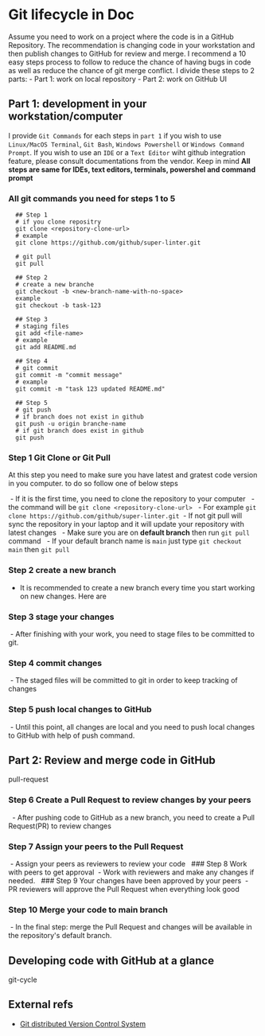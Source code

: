 Git lifecycle in Doc
=============

Assume you need to work on a project where the code is in a GitHub
Repository. The recommendation is changing code in your workstation and
then publish changes to GitHub for review and merge. I recommend a 10
easy steps process to follow to reduce the chance of having bugs in code
as well as reduce the chance of git merge conflict. I divide these steps
to 2 parts: - Part 1: work on local repository - Part 2: work on GitHub
UI

Part 1: development in your workstation/computer
------------------------------------------------

I provide `Git Commands` for each steps in `part 1` if you wish to use
`Linux/MacOS Terminal`, `Git Bash`, `Windows Powershell` or
`Windows Command Prompt`. If you wish to use an `IDE` or a `Text Editor`
wiht github integration feature, please consult documentations from the
vendor. Keep in mind **All steps are same for IDEs, text editors,
terminals, powershel and command prompt**

### All git commands you need for steps 1 to 5

      ## Step 1
      # if you clone repositry
      git clone <repository-clone-url>
      # example
      git clone https://github.com/github/super-linter.git
      
      # git pull
      git pull
      
      ## Step 2
      # create a new branche
      git checkout -b <new-branch-name-with-no-space>
      example
      git checkout -b task-123
      
      ## Step 3
      # staging files
      git add <file-name>
      # example
      git add README.md
      
      ## Step 4
      # git commit
      git commit -m "commit message"
      # example
      git commit -m "task 123 updated README.md"
      
      ## Step 5
      # git push
      # if branch does not exist in github
      git push -u origin branche-name
      # if git branch does exist in github
      git push 
      

### Step 1 Git Clone or Git Pull

At this step you need to make sure you have latest and gratest code
version in you computer. to do so follow one of below steps

 - If it is the first time, you need to clone the repository to your
computer   - the command will be `git clone <repository-clone-url>`   -
For example `git clone https://github.com/github/super-linter.git`  - If
not git pull will sync the repository in your laptop and it will update
your repository with latest changes   - Make sure you are on **default
branch** then run `git pull` command   - If your default branch name is
`main` just type `git checkout main` then `git pull`

### Step 2 create a new branch

-   It is recommended to create a new branch every time you start
    working on new changes. Here are

### Step 3 stage your changes

 - After finishing with your work, you need to stage files to be
committed to git.

### Step 4 commit changes

 - The staged files will be committed to git in order to keep tracking
of changes

### Step 5 push local changes to GitHub

 - Until this point, all changes are local and you need to push local
changes to GitHub with help of push command.

Part 2: Review and merge code in GitHub
---------------------------------------

pull-request

### Step 6 Create a Pull Request to review changes by your peers

  - After pushing code to GitHub as a new branch, you need to create a
Pull Request(PR) to review changes

### Step 7 Assign your peers to the Pull Request

 - Assign your peers as reviewers to review your code   \#\#\# Step 8
Work with peers to get approval  - Work with reviewers and make any
changes if needed.   \#\#\# Step 9 Your changes have been approved by
your peers  - PR reviewers will approve the Pull Request when everything
look good

### Step 10 Merge your code to main branch

 - In the final step: merge the Pull Request and changes will be
available in the repository's default branch.

Developing code with GitHub at a glance
---------------------------------------

git-cycle

External refs
-------------

-   [Git distributed Version Control
    System](https://git-scm.com/book/en/v2/Getting-Started-About-Version-Control#:~:text=Distributed%20Version%20Control,all%20the%20data.)
